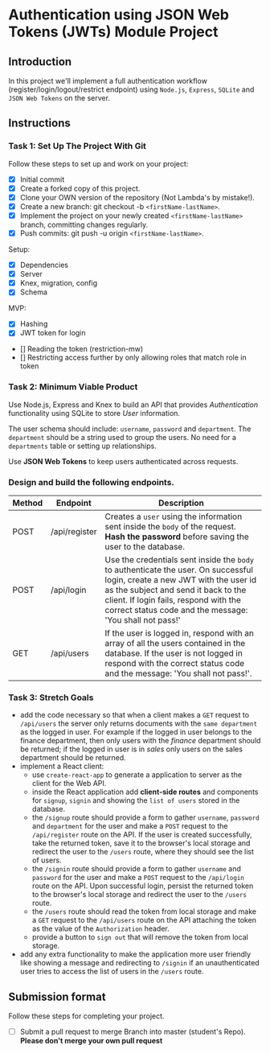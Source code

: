 # Authentication using JSON Web Tokens (JWTs) Module Project

## Introduction

In this project we'll implement a full authentication workflow (register/login/logout/restrict endpoint) using `Node.js`, `Express`, `SQLite` and `JSON Web Tokens` on the server.

## Instructions

### Task 1: Set Up The Project With Git

Follow these steps to set up and work on your project:
- [x] Initial commit
- [x] Create a forked copy of this project.
- [x] Clone your OWN version of the repository (Not Lambda's by mistake!).
- [x] Create a new branch: git checkout -b `<firstName-lastName>`.
- [x] Implement the project on your newly created `<firstName-lastName>` branch, committing changes regularly.
- [x] Push commits: git push -u origin `<firstName-lastName>`.

Setup:
- [x] Dependencies
- [x] Server
- [x] Knex, migration, config
- [x] Schema

MVP:
- [x] Hashing 
- [x] JWT token for login
- [] Reading the token (restriction-mw)
- [] Restricting access further by only allowing roles that match role in token

### Task 2: Minimum Viable Product

Use Node.js, Express and Knex to build an API that provides _Authentication_ functionality using SQLite to store _User_ information.

The user schema should include: `username`, `password` and `department`. The `department` should be a string used to group the users. No need for a `departments` table or setting up relationships.

Use **JSON Web Tokens** to keep users authenticated across requests.

### Design and build the following endpoints.

| Method | Endpoint      | Description                                                                                                                                                                                                                                                            |
| ------ | ------------- | ---------------------------------------------------------------------------------------------------------------------------------------------------------------------------------------------------------------------------------------------------------------------- |
| POST   | /api/register | Creates a `user` using the information sent inside the `body` of the request. **Hash the password** before saving the user to the database.                                                                                                                            |
| POST   | /api/login    | Use the credentials sent inside the `body` to authenticate the user. On successful login, create a new JWT with the user id as the subject and send it back to the client. If login fails, respond with the correct status code and the message: 'You shall not pass!' |
| GET    | /api/users    | If the user is logged in, respond with an array of all the users contained in the database. If the user is not logged in respond with the correct status code and the message: 'You shall not pass!'.                                                                  |











### Task 3: Stretch Goals

- add the code necessary so that when a client makes a `GET` request to `/api/users` the server only returns documents with the `same department` as the logged in user. For example if the logged in user belongs to the finance department, then only users with the _finance_ department should be returned; if the logged in user is in _sales_ only users on the sales department should be returned.
- implement a React client:
  - use `create-react-app` to generate a application to server as the client for the Web API.
  - inside the React application add **client-side routes** and components for `signup`, `signin` and showing the `list of users` stored in the database.
  - the `/signup` route should provide a form to gather `username`, `password` and `department` for the user and make a `POST` request to the `/api/register` route on the API. If the user is created successfully, take the returned token, save it to the browser's local storage and redirect the user to the `/users` route, where they should see the list of users.
  - the `/signin` route should provide a form to gather `username` and `password` for the user and make a `POST` request to the `/api/login` route on the API. Upon successful login, persist the returned token to the browser's local storage and redirect the user to the `/users` route.
  - the `/users` route should read the token from local storage and make a `GET` request to the `/api/users` route on the API attaching the token as the value of the `Authorization` header.
  - provide a button to `sign out` that will remove the token from local storage.
- add any extra functionality to make the application more user friendly like showing a message and redirecting to `/signin` if an unauthenticated user tries to access the list of users in the `/users` route.

## Submission format

Follow these steps for completing your project.

- [ ] Submit a pull request to merge <firstName-lastName> Branch into master (student's  Repo). **Please don't merge your own pull request**
